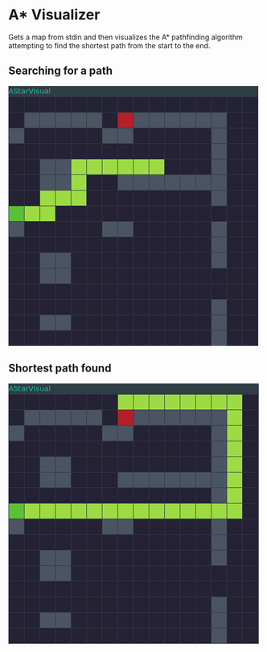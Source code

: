 # A* Visualizer
Gets a map from stdin and then visualizes the A* pathfinding algorithm attempting to find the shortest path from the start to the end.

## Searching for a path
![Image of algorithm looking for a valid path](screenshots/searching.png)

## Shortest path found
![Image of complete path to the end](screenshots/complete.png)